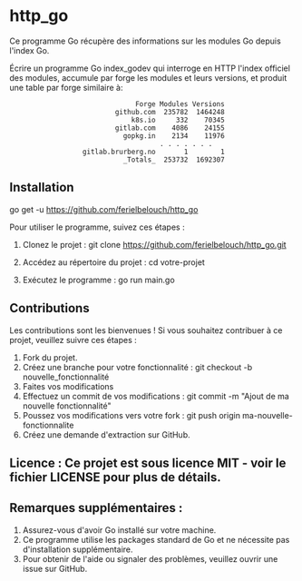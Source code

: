 # http_go

Ce programme Go récupère des informations sur les modules Go depuis l'index Go.

Écrire un programme Go index_godev qui interroge en HTTP l'index officiel des modules, accumule par forge les modules et leurs versions, et produit une table par forge similaire à:

                                   Forge Modules Versions
                              github.com  235782  1464248
                                  k8s.io     332    70345
                              gitlab.com    4086    24155
                                gopkg.in    2134    11976
                                         . . . . . . .
                      gitlab.brurberg.no       1        1
                                _Totals_  253732  1692307

## Installation


go get -u https://github.com/ferielbelouch/http_go


Pour utiliser le programme, suivez ces étapes :

1. Clonez le projet : git clone https://github.com/ferielbelouch/http_go.git

2. Accédez au répertoire du projet : cd votre-projet

3. Exécutez le programme : go run main.go

## Contributions

Les contributions sont les bienvenues ! Si vous souhaitez contribuer à ce projet, veuillez suivre ces étapes :

1. Fork du projet.
2. Créez une branche pour votre fonctionnalité : git checkout -b nouvelle_fonctionnalité
3. Faites vos modifications 
4. Effectuez un commit de vos modifications : git commit -m "Ajout de ma nouvelle fonctionnalité"
5. Poussez vos modifications vers votre fork : git push origin ma-nouvelle-fonctionnalite
6. Créez une demande d'extraction sur GitHub.

## Licence : Ce projet est sous licence MIT - voir le fichier LICENSE pour plus de détails.

## Remarques supplémentaires :

1. Assurez-vous d'avoir Go installé sur votre machine.
2. Ce programme utilise les packages standard de Go et ne nécessite pas d'installation supplémentaire.
3. Pour obtenir de l'aide ou signaler des problèmes, veuillez ouvrir une issue sur GitHub.